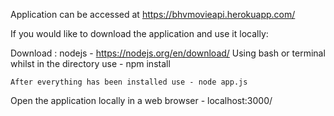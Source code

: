 Application can be accessed at https://bhvmovieapi.herokuapp.com/

If you would like to download the application and use it locally:

Download : nodejs - https://nodejs.org/en/download/
    Using bash or terminal whilst in the directory use - npm install
    
    After everything has been installed use - node app.js

Open the application locally in a web browser - localhost:3000/
